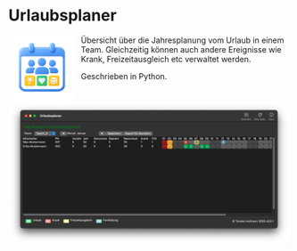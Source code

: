 # Urlaubsplaner


<img src="icons/ico.png" alt="Urlaubsplaner" width="120" style="float:left; margin-right:10px;">
Übersicht über die Jahresplanung vom Urlaub in einem Team. Gleichzeitig können auch andere Ereignisse wie Krank, Freizeitausgleich etc verwaltet werden.


Geschrieben in Python.

![](./icons/urlaubsplaner.png)
